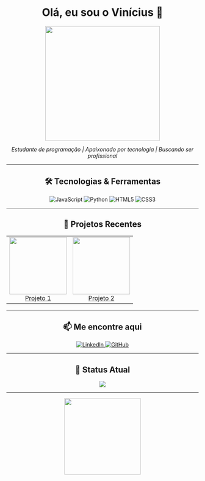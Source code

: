 <h1 align="center">Olá, eu sou o Vinícius 👋</h1>

<p align="center">
  <img src="https://media.giphy.com/media/LHZyixOnHwDDy/giphy.gif" width="300"/>
</p>

<p align="center">
  <em>Estudante de programação | Apaixonado por tecnologia | Buscando ser profissional</em>
</p>

---

<h2 align="center">🛠 Tecnologias & Ferramentas</h2>
<p align="center">
  <img alt="JavaScript" src="https://img.shields.io/badge/JavaScript-F7DF1E?style=for-the-badge&logo=javascript&logoColor=black" />
  <img alt="Python" src="https://img.shields.io/badge/Python-3776AB?style=for-the-badge&logo=python&logoColor=white" />
  <img alt="HTML5" src="https://img.shields.io/badge/HTML5-E34F26?style=for-the-badge&logo=html5&logoColor=white" />
  <img alt="CSS3" src="https://img.shields.io/badge/CSS3-1572B6?style=for-the-badge&logo=css3&logoColor=white" />
</p>

---

<h2 align="center">🚀 Projetos Recentes</h2>

<table align="center" cellspacing="15">
  <tr>
    <td align="center">
      <a href="https://github.com/seu-usuario/projeto1" target="_blank">
        <img src="https://user-images.githubusercontent.com/0000000/placeholder1.png" width="150" />
        <br />
        Projeto 1
      </a>
    </td>
    <td align="center">
      <a href="https://github.com/seu-usuario/projeto2" target="_blank">
        <img src="https://user-images.githubusercontent.com/0000000/placeholder2.png" width="150" />
        <br />
        Projeto 2
      </a>
    </td>
  </tr>
</table>

---

<h2 align="center">📫 Me encontre aqui</h2>
<p align="center">
  <a href="https://linkedin.com/in/seu-usuario" target="_blank">
    <img alt="LinkedIn" src="https://img.shields.io/badge/LinkedIn-0A66C2?style=for-the-badge&logo=linkedin&logoColor=white" />
  </a>
  <a href="https://github.com/seu-usuario" target="_blank">
    <img alt="GitHub" src="https://img.shields.io/badge/GitHub-181717?style=for-the-badge&logo=github&logoColor=white" />
  </a>
</p>

---

<h2 align="center">💬 Status Atual</h2>
<p align="center">
  <img src="https://readme-typing-svg.demolab.com?font=Fira+Code&size=24&duration=4000&pause=500&color=00FF00&center=true&vCenter=true&width=500&height=50&lines=Estudando+JavaScript+e+Python...;Construindo+projetos+reais...;Buscando+melhorar+sempre..." />
</p>

---

<p align="center">
  <img src="https://media.giphy.com/media/26BRv0ThflsHCqDrG/giphy.gif" width="200" />
</p>
